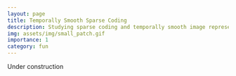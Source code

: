 ```yaml
---
layout: page
title: Temporally Smooth Sparse Coding
description: Studying sparse coding and temporally smooth image representations using natural videos
img: assets/img/small_patch.gif
importance: 1
category: fun
---
```

Under construction
